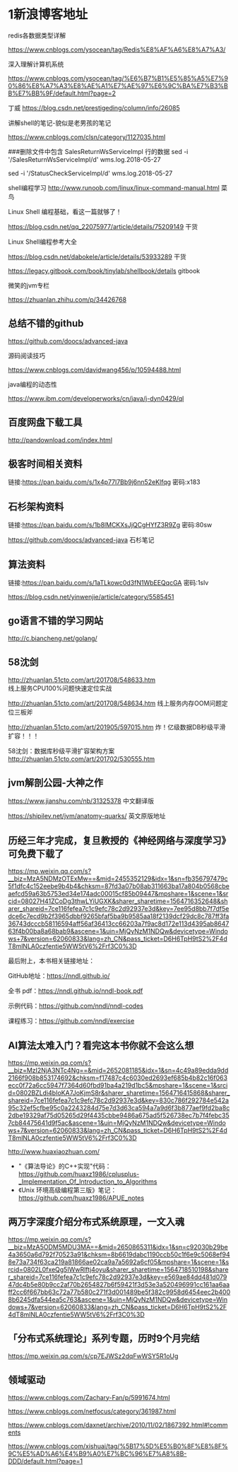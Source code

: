 # 1新浪博客地址
redis各数据类型详解

https://www.cnblogs.com/ysocean/tag/Redis%E8%AF%A6%E8%A7%A3/

深入理解计算机系统

https://www.cnblogs.com/ysocean/tag/%E6%B7%B1%E5%85%A5%E7%90%86%E8%A7%A3%E8%AE%A1%E7%AE%97%E6%9C%BA%E7%B3%BB%E7%BB%9F/default.html?page=2

丁威
https://blog.csdn.net/prestigeding/column/info/26085







讲解shell的笔记-貌似是老男孩的笔记

https://www.cnblogs.com/clsn/category/1127035.html

###删除文件中包含 SalesReturnWsServiceImpl 行的数据
sed -i '/SalesReturnWsServiceImpl/d' wms.log.2018-05-27

sed -i '/StatusCheckServiceImpl/d' wms.log.2018-05-27

shell编程学习
http://www.runoob.com/linux/linux-command-manual.html  菜鸟

Linux Shell 编程基础，看这一篇就够了！

https://blog.csdn.net/qq_22075977/article/details/75209149 干货

Linux Shell编程参考大全

https://blog.csdn.net/dabokele/article/details/53933289  干货

https://legacy.gitbook.com/book/tinylab/shellbook/details  gitbook



微笑的jvm专栏

https://zhuanlan.zhihu.com/p/34426768

## 总结不错的github
https://github.com/doocs/advanced-java





源码阅读技巧 

https://www.cnblogs.com/davidwang456/p/10594488.html



java编程的动态性

https://www.ibm.com/developerworks/cn/java/j-dyn0429/ql



## 百度网盘下载工具

http://pandownload.com/index.html

## 极客时间相关资料

链接:https://pan.baidu.com/s/1x4p77l7Bb9j6nn52eKlfqg  密码:x183

## 石杉架构资料

链接:https://pan.baidu.com/s/1b8lMCKXsJjQCgHYfZ3R9Zg  密码:80sw

https://github.com/doocs/advanced-java 石杉笔记

## 算法资料

链接:https://pan.baidu.com/s/1aTLkowc0d3fN1WbEEQqcGA  密码:1slv



https://blog.csdn.net/yinwenjie/article/category/5585451



## go语言不错的学习网站

http://c.biancheng.net/golang/

## 58沈剑

http://zhuanlan.51cto.com/art/201708/548633.htm  
线上服务CPU100%问题快速定位实战


http://zhuanlan.51cto.com/art/201708/548634.htm  线上服务内存OOM问题定位三板斧

http://zhuanlan.51cto.com/art/201905/597015.htm 炸！亿级数据DB秒级平滑扩容！！！

58沈剑：数据库秒级平滑扩容架构方案  http://zhuanlan.51cto.com/art/201702/530555.htm

## jvm解剖公园-大神之作

https://www.jianshu.com/nb/31325378  中文翻译版

https://shipilev.net/jvm/anatomy-quarks/   英文原版地址

## 历经三年才完成，复旦教授的《神经网络与深度学习》可免费下载了 

https://mp.weixin.qq.com/s?__biz=MzA5NDMzOTExMw==&mid=2455352129&idx=1&sn=fb356797479c5f1dfc4c152eebe9b4b4&chksm=87fd3a07b08ab311663ba17a804b0568cbeaefcd59a63b5753ed34e174adc00015cf85b09447&mpshare=1&scene=1&srcid=08027H41ZCoDg3thwLYiUGXK&sharer_sharetime=1564716352648&sharer_shareid=7ce116fefea7c1c9efc78c2d92937e3d&key=7ee95d8bb7f7df5edce6c7ecd9b2f3965dbbf9265bfaf5ba9b9585aa18f2139dcf29dc8c787ff3fa36743dcccb58116594aff56af36413cc66203a7f9ac8d172e113d4395ab864763f4b00ba8a68bab9&ascene=1&uin=MjQyNzM1NDQw&devicetype=Windows+7&version=62060833&lang=zh_CN&pass_ticket=D6H6TpH9tS2%2F4dT8mlNLA0czfentie5WW5tV6%2Frf3C0%3D



最后附上，本书相关链接地址：

GitHub地址：https://nndl.github.io/

全书 pdf：https://nndl.github.io/nndl-book.pdf

示例代码：https://github.com/nndl/nndl-codes

课程练习：https://github.com/nndl/exercise

## AI算法太难入门？看完这本书你就不会这么想 

https://mp.weixin.qq.com/s?__biz=MzI2NjA3NTc4Ng==&mid=2652081185&idx=1&sn=4c49a89edda9dd2166f908b853174692&chksm=f17487c4c6030ed2693ef685b4b82c16f063ecc0f72a6cc5947f7364d60fbd91ba4a219d1bc5&mpshare=1&scene=1&srcid=0802BZLdi4bIoKA7JoKjmS8r&sharer_sharetime=1564716415868&sharer_shareid=7ce116fefea7c1c9efc78c2d92937e3d&key=830c786f292784e542a95c32ef5cfbe95c0a2243284d75e7d3d63ca594a7a9d6f3b877aef9fd2ba8c2dbe19329af75d05265d29f4435cbbe9486a675ad5f526738ec7b7f4febc357cb84475641d9f5ac&ascene=1&uin=MjQyNzM1NDQw&devicetype=Windows+7&version=62060833&lang=zh_CN&pass_ticket=D6H6TpH9tS2%2F4dT8mlNLA0czfentie5WW5tV6%2Frf3C0%3D

http://www.huaxiaozhuan.com/

- "《算法导论》的C++实现"代码：https://github.com/huaxz1986/cplusplus-_Implementation_Of_Introduction_to_Algorithms
- 《Unix 环境高级编程第三版》笔记：https://github.com/huaxz1986/APUE_notes





## 两万字深度介绍分布式系统原理，一文入魂

https://mp.weixin.qq.com/s?__biz=MzA5ODM5MDU3MA==&mid=2650865311&idx=1&sn=c92030b29be4a3650a6d792f70523a91&chksm=8b6619dabc1190ccb50c1f6e9c5068ef948e73a734f63ca219a81866ae02ca9a7a5692a6cf05&mpshare=1&scene=1&srcid=0802L0fxeQg5IWwRlftj4oyu&sharer_sharetime=1564718510198&sharer_shareid=7ce116fefea7c1c9efc78c2d92937e3d&key=e569ae84dd481d07947dc4b5e80b9cc2af70b2654827b6f59421f3d53e3a520496991cc161aa6aaff2cc6f667bb63c72a77b580c271f3d001489be5f382c9958d6454eec2b4008b6245dfa544ea5c763&ascene=1&uin=MjQyNzM1NDQw&devicetype=Windows+7&version=62060833&lang=zh_CN&pass_ticket=D6H6TpH9tS2%2F4dT8mlNLA0czfentie5WW5tV6%2Frf3C0%3D



## 「分布式系统理论」系列专题，历时9个月完结

https://mp.weixin.qq.com/s/cp7EJWSz2dqFwWSY5R1oUg







## 领域驱动

https://www.cnblogs.com/Zachary-Fan/p/5991674.html



https://www.cnblogs.com/netfocus/category/361987.html



https://www.cnblogs.com/daxnet/archive/2010/11/02/1867392.html#!comments



https://www.cnblogs.com/xishuai/tag/%5B17%5D%E5%B0%8F%E8%8F%9C%E5%AD%A6%E4%B9%A0%E7%BC%96%E7%A8%8B-DDD/default.html?page=1



